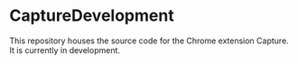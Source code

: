 # CaptureDevelopment
This repository houses the source code for the Chrome extension Capture. It is currently in development.

